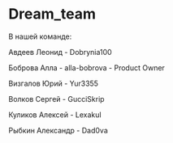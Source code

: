 # Dream_team

В нашей команде:

Авдеев Леонид - Dobrynia100

Боброва Алла - alla-bobrova - Product Owner

Визгалов Юрий - Yur3355

Волков Сергей - GucciSkrip

Куликов Алексей - Lexakul

Рыбкин Александр -  Dad0va

